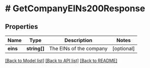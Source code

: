 # # GetCompanyEINs200Response

## Properties

Name | Type | Description | Notes
------------ | ------------- | ------------- | -------------
**eins** | **string[]** | The EINs of the company | [optional]

[[Back to Model list]](../../README.md#models) [[Back to API list]](../../README.md#endpoints) [[Back to README]](../../README.md)
